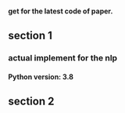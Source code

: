 #### get for the latest code of paper. 

## section 1
### actual implement for the nlp
#### Python version: 3.8

## section 2
